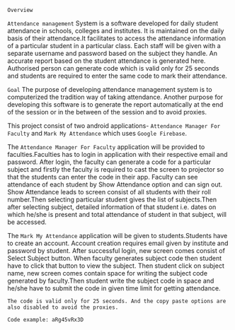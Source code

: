 `Overview`

`Attendance management` System is a software developed for daily student attendance in schools, colleges and institutes. It is maintained on the daily basis of their attendance.It facilitates to access the attendance information of a particular student in a particular class. Each staff will be given with a separate username and password based on the subject they handle. An accurate report based on the student attendance is generated here. Authorised person can generate code which is valid only for 25 seconds and students are required to enter the same code to mark their attendance.

`Goal`
The purpose of developing attendance management system is to computerized the tradition way of taking attendance. Another purpose for developing this software is to generate the report automatically at the end of the session or in the between of the session and to avoid proxies.

This project consist of two android applications- `Attendance Manager For Faculty` and `Mark My Attendance` which uses `Google Firebase`.

The `Attendance Manager For Faculty` application will be provided to faculties.Faculties has to login in application with their respective email and password.
After login, the faculty can generate a code for a particular subject and firstly the faculty is required to cast the screen to projector so that the students can enter the code in their app.
Faculty can see attendance of each student by Show Attendance option and can sign out. Show Attendance leads to screen consist of all students with their roll number.Then selecting particular student gives the list of subjects.Then after selecting subject, detailed information of that student i.e. dates on which he/she is present and total attendance of student in that subject, will be accessed.

The `Mark My Attendance` application will be given to students.Students have to create an account.
Account creation requires email given by institute and password by student.
After successful login, new screen comes consist of Select Subject button. When faculty generates subject code then student have to click that button to view the subject.
 Then student click on subject name, new screen comes contain space for writing the subject code generated by faculty.Then student write the subject code in space and he/she have to submit the code in given time limit for getting attendance.

`The code is valid only for 25 seconds. And the copy paste options are also disabled to avoid the proxies.`

`Code example: aRg45vRx3D `

